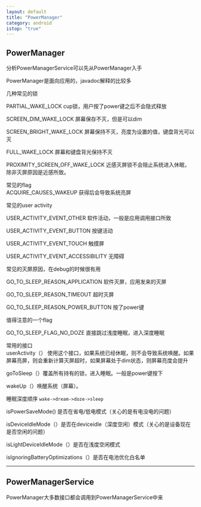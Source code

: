 ```yaml
---
layout: default
title: "PowerManager"
category: android
istop: "true"
---
```


## PowerManager 

分析PowerManagerService可以先从PowerManager入手



PowerManager是面向应用的，javadoc解释的比较多

几种常见的锁  

PARTIAL_WAKE_LOCK cup锁，用户按了power键之后不会隐式释放

SCREEN_DIM_WAKE_LOCK 屏幕保存不灭，但是可以dim

SCREEN_BRIGHT_WAKE_LOCK 屏幕保持不灭，亮度为设置的值，键盘背光可以灭

FULL_WAKE_LOCK 屏幕和键盘背光保持不灭

PROXIMITY_SCREEN_OFF_WAKE_LOCK 近感灭屏锁不会阻止系统进入休眠，除非灭屏原因是近感所致。

常见的flag    
ACQUIRE_CAUSES_WAKEUP 获得后会导致系统亮屏

常见的user activity

USER_ACTIVITY_EVENT_OTHER 软件活动，一般是应用调用接口所致

USER_ACTIVITY_EVENT_BUTTON 按键活动

USER_ACTIVITY_EVENT_TOUCH 触摸屏 

USER_ACTIVITY_EVENT_ACCESSIBILITY 无障碍

常见的灭屏原因，在debug的时候很有用

GO_TO_SLEEP_REASON_APPLICATION 软件灭屏，应用发来的灭屏

GO_TO_SLEEP_REASON_TIMEOUT 超时灭屏 

GO_TO_SLEEP_REASON_POWER_BUTTON 按了power键 

值得注意的一个flag  

GO_TO_SLEEP_FLAG_NO_DOZE 直接跳过浅度睡眠，进入深度睡眠



常用的接口  
userActivity（） 使用这个接口，如果系统已经休眠，则不会导致系统唤醒。如果屏幕亮屏，则会重新计算灭屏超时，如果屏幕处于dim状态，则屏幕亮度会提升

goToSleep（）覆盖所有持有的锁，进入睡眠。一般是power键按下

wakeUp（）唤醒系统（屏幕）。

睡眠深度顺序  `wake->dream->doze->sleep`

isPowerSaveMode() 是否在省电/低电模式（关心的是有电没电的问题）

isDeviceIdleMode（）是否在deviceidle（深度空闲）模式（关心的是设备现在是否空闲的问题）

isLightDeviceIdleMode（）是否在浅度空闲模式

isIgnoringBatteryOptimizations（）是否在电池优化白名单

----------

## PowerManagerService 

PowerManager大多数接口都会调用到PowerManagerService中来  